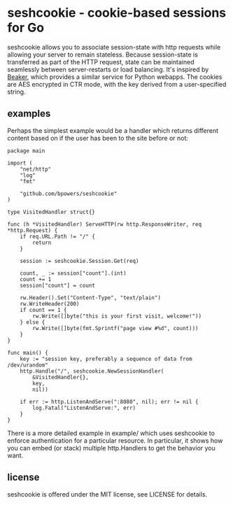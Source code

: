 seshcookie - cookie-based sessions for Go
=========================================

seshcookie allows you to associate session-state with http requests
while allowing your server to remain stateless.  Because session-state
is transferred as part of the HTTP request, state can be maintained
seamlessly between server-restarts or load balancing.  It's inspired
by [Beaker](http://pypi.python.org/pypi/Beaker), which provides a
similar service for Python webapps.  The cookies are AES encrypted in
CTR mode, with the key derived from a user-specified string.

examples
--------

Perhaps the simplest example would be a handler which returns
different content based on if the user has been to the site before or
not:


	package main
	
	import (
		"net/http"
		"log"
		"fmt"

		"github.com/bpowers/seshcookie"
	)
	
	type VisitedHandler struct{}
	
	func (h *VisitedHandler) ServeHTTP(rw http.ResponseWriter, req *http.Request) {
		if req.URL.Path != "/" {
			return
		}
	
		session := seshcookie.Session.Get(req)
	
		count, _ := session["count"].(int)
		count += 1
		session["count"] = count
	
		rw.Header().Set("Content-Type", "text/plain")
		rw.WriteHeader(200)
		if count == 1 {
			rw.Write([]byte("this is your first visit, welcome!"))
		} else {
			rw.Write([]byte(fmt.Sprintf("page view #%d", count)))
		}
	}
	
	func main() {
		key := "session key, preferably a sequence of data from /dev/urandom"
		http.Handle("/", seshcookie.NewSessionHandler(
			&VisitedHandler{},
			key,
			nil))
	
		if err := http.ListenAndServe(":8080", nil); err != nil {
			log.Fatal("ListenAndServe:", err)
		}
	}


There is a more detailed example in example/ which uses seshcookie to
enforce authentication for a particular resource.  In particular, it
shows how you can embed (or stack) multiple http.Handlers to get the
behavior you want.

license
-------

seshcookie is offered under the MIT license, see LICENSE for details.
